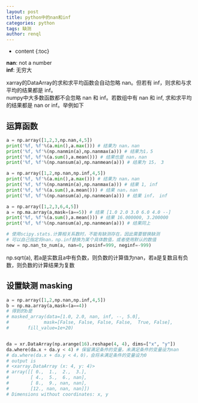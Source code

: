 ```yaml
---
layout: post
title: python中的nan和inf
categories: python
tags: 缺测
author: renql
---
```


* content
{:toc}

**nan**: not a number  
**inf**: 无穷大  

xarray的DataArray的求和求平均函数会自动忽略 nan。但若有 inf，则求和与求平均的结果都是 inf。  
numpy中大多数函数都不会忽略 nan 和 inf。若数组中有 nan 和 inf, 求和求平均的结果都是 nan or inf。举例如下

## 运算函数
```py
a = np.array([1,2,3,np.nan,4,5])
print('%f, %f'%(a.min(),a.max())) # 结果为 nan，nan
print('%f, %f'%(np.nanmin(a),np.nanmax(a))) # 结果为1，5
print('%f, %f'%(a.sum(),a.mean())) # 结果也是 nan，nan
print('%f, %f'%(np.nansum(a),np.nanmean(a))) # 结果为 15， 3

a = np.array([1,2,np.nan,np.inf,4,5])
print('%f, %f'%(a.min(),a.max())) # 结果为 nan，nan
print('%f, %f'%(np.nanmin(a),np.nanmax(a))) # 结果 1, inf
print('%f, %f'%(a.sum(),a.mean())) # 结果 nan，nan
print('%f, %f'%(np.nansum(a),np.nanmean(a))) # 结果 inf， inf

a = np.array([1,2,3,6,4,5])
a = np.ma.array(a,mask=(a==5)) # 结果 [1.0 2.0 3.0 6.0 4.0 --]
print('%f, %f'%(a.sum(),a.mean())) # 结果 16.000000, 3.200000
print('%f, %f'%(np.nansum(a),np.nanmean(a))) # 结果同上

# 使用scipy.stats.计算相关系数时，不能有缺测存在，因此需要替换缺测  
# 可以自己指定将nan，np.inf替换为某个具体数值，或者使用默认的数值  
new = np.nan_to_num(a, nan=0, posinf=999, neginf=-999)
```

np.sqrt(a), 若a是实数且a中有负数，则负数的计算值为nan，若a是复数且有负数，则负数的计算结果为复数

## 设置缺测 masking
```py
a = np.array([1,2,np.nan,np.inf,4,5])
b = np.ma.array(a,mask=(a==4))
# 得到的b是
# masked_array(data=[1.0, 2.0, nan, inf, --, 5.0],
#             mask=[False, False, False, False,  True, False],
#       fill_value=1e+20)


da = xr.DataArray(np.arange(16).reshape(4, 4), dims=["x", "y"])
da.where(da.x + da.y < 4) # 保留满足条件的变量，未满足条件的变量设为nan
# da.where(da.x + da.y < 4，0)，会将未满足条件的变量设为0
# output is 
# <xarray.DataArray (x: 4, y: 4)>
# array([[ 0.,  1.,  2.,  3.],
#        [ 4.,  5.,  6., nan],
#        [ 8.,  9., nan, nan],
#        [12., nan, nan, nan]])
# Dimensions without coordinates: x, y
```
